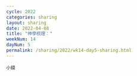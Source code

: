 ```yaml
---
cycle: 2022
categories: sharing
layout: sharing
date: 2022-04-08
title: "神學梳理："
weekNum: 14
dayNum: 5
permalink: /sharing/2022/wk14-day5-sharing.html
---
```


[](https://eccseattle.github.io/media/sharing/2022/wk014/2022-04-08-bin.m4a)

`小錢`
